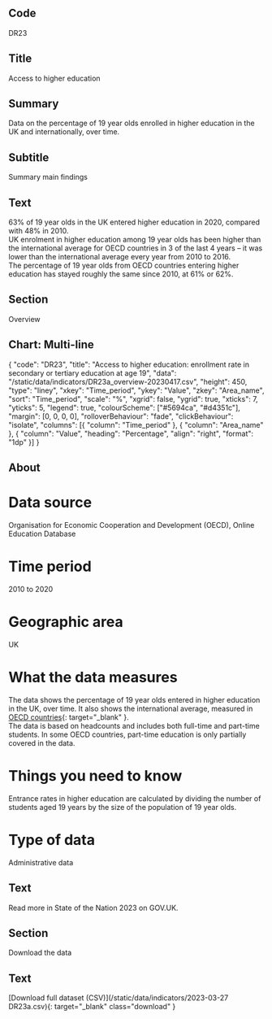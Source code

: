 ## Code
DR23

## Title
Access to higher education

## Summary
Data on the percentage of 19 year olds enrolled in higher education in the UK and internationally, over time.

## Subtitle
Summary main findings

## Text
63% of 19 year olds in the UK entered higher education in 2020, compared with 48% in 2010. 
<br>
UK enrolment in higher education among 19 year olds has been higher than the international average for OECD countries in 3 of the last 4 years – it was lower than the international average every year from 2010 to 2016.
<br>
The percentage of 19 year olds from OECD countries entering higher education has stayed roughly the same since 2010, at 61% or 62%.

## Section
Overview

## Chart: Multi-line
{ "code": "DR23", "title": "Access to higher education: enrollment rate in secondary or tertiary education at age 19", "data": "/static/data/indicators/DR23a_overview-20230417.csv", "height": 450, "type": "liney", "xkey": "Time_period", "ykey": "Value", "zkey": "Area_name", "sort": "Time_period", "scale": "%", "xgrid": false, "ygrid": true, "xticks": 7, "yticks": 5, "legend": true, "colourScheme": ["#5694ca", "#d4351c"], "margin": [0, 0, 0, 0], "rolloverBehaviour": "fade", "clickBehaviour": "isolate", "columns": [{ "column": "Time_period" }, { "column": "Area_name" }, { "column": "Value", "heading": "Percentage", "align": "right", "format": "1dp" }] }

## About
# Data source
Organisation for Economic Cooperation and Development (OECD), Online Education Database

# Time period
2010 to 2020

# Geographic area
UK

# What the data measures
The data shows the percentage of 19 year olds entered in higher education in the UK, over time. It also shows the international average, measured in [OECD countries](https://www.oecd.org/about/document/ratification-oecd-convention.htm){: target="_blank" }.
<br>
The data is based on headcounts and includes both full-time and part-time students. In some OECD countries, part-time education is only partially covered in the data.

# Things you need to know
Entrance rates in higher education are calculated by dividing the number of students aged 19 years by the size of the population of 19 year olds.

# Type of data
Administrative data

## Text
Read more in State of the Nation 2023 on GOV.UK.

## Section
Download the data

## Text
[Download full dataset (CSV)](/static/data/indicators/2023-03-27 DR23a.csv){: target="_blank" class="download" }
